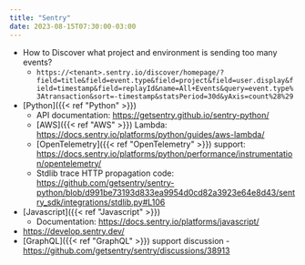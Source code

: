 ```yaml
---
title: "Sentry"
date: 2023-08-15T07:30:00-03:00
---
```

- How to Discover what project and environment is sending too many events?
	- `https://<tenant>.sentry.io/discover/homepage/?field=title&field=event.type&field=project&field=user.display&field=timestamp&field=replayId&name=All+Events&query=event.type%3Atransaction&sort=-timestamp&statsPeriod=30d&yAxis=count%28%29`
- [Python]({{< ref "Python" >}})
	- API documentation: https://getsentry.github.io/sentry-python/
	- [AWS]({{< ref "AWS" >}}) Lambda: https://docs.sentry.io/platforms/python/guides/aws-lambda/
	- [OpenTelemetry]({{< ref "OpenTelemetry" >}}) support: https://docs.sentry.io/platforms/python/performance/instrumentation/opentelemetry/
	- Stdlib trace HTTP propagation code: https://github.com/getsentry/sentry-python/blob/d991be73193d833ea9954d0cd82a3923e64e8d43/sentry_sdk/integrations/stdlib.py#L106
- [Javascript]({{< ref "Javascript" >}})
	- Documentation: https://docs.sentry.io/platforms/javascript/
- https://develop.sentry.dev/
- [GraphQL]({{< ref "GraphQL" >}}) support discussion - https://github.com/getsentry/sentry/discussions/38913
